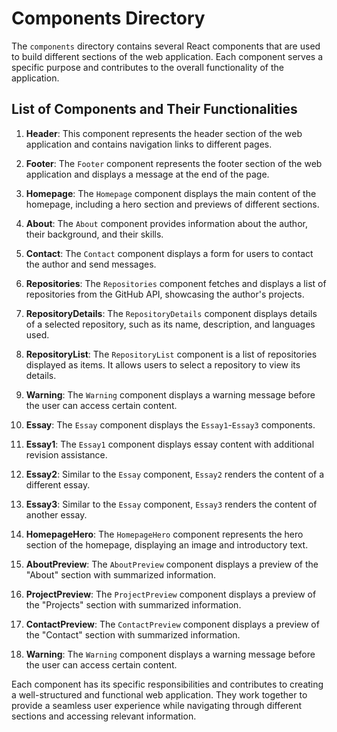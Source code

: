 # Components Directory

The `components` directory contains several React components that are used to build different sections of the web application. Each component serves a specific purpose and contributes to the overall functionality of the application.

## List of Components and Their Functionalities

1. **Header**: This component represents the header section of the web application and contains navigation links to different pages.

2. **Footer**: The `Footer` component represents the footer section of the web application and displays a message at the end of the page.

3. **Homepage**: The `Homepage` component displays the main content of the homepage, including a hero section and previews of different sections.

4. **About**: The `About` component provides information about the author, their background, and their skills.

5. **Contact**: The `Contact` component displays a form for users to contact the author and send messages.

6. **Repositories**: The `Repositories` component fetches and displays a list of repositories from the GitHub API, showcasing the author's projects.

7. **RepositoryDetails**: The `RepositoryDetails` component displays details of a selected repository, such as its name, description, and languages used.

8. **RepositoryList**: The `RepositoryList` component is a list of repositories displayed as items. It allows users to select a repository to view its details.

9. **Warning**: The `Warning` component displays a warning message before the user can access certain content.

10. **Essay**: The `Essay` component displays the `Essay1`-`Essay3` components.

11. **Essay1**: The `Essay1` component displays essay content with additional revision assistance.

12. **Essay2**: Similar to the `Essay` component, `Essay2` renders the content of a different essay.

13. **Essay3**: Similar to the `Essay` component, `Essay3` renders the content of another essay.

14. **HomepageHero**: The `HomepageHero` component represents the hero section of the homepage, displaying an image and introductory text.

15. **AboutPreview**: The `AboutPreview` component displays a preview of the "About" section with summarized information.

16. **ProjectPreview**: The `ProjectPreview` component displays a preview of the "Projects" section with summarized information.

17. **ContactPreview**: The `ContactPreview` component displays a preview of the "Contact" section with summarized information.

18. **Warning**: The `Warning` component displays a warning message before the user can access certain content.

Each component has its specific responsibilities and contributes to creating a well-structured and functional web application. They work together to provide a seamless user experience while navigating through different sections and accessing relevant information.
